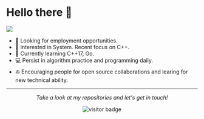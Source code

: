 # Hello there 👋

![](https://github.com/halfrost/halfrost/blob/master/icons/header_1.png)

* 💼   Looking for employment opportunities.
* 🧐   Interested in System. Recent focus on C++.
* 🌱   Currently learning C++17, Go.
* 💻   Persist in algorithm practice and programming daily.
* ⛵   Encouraging people for open source collaborations and learing for new technical ability.

<hr>
<p align="center"> <i>Take a look at my repositories and let's get in touch!</i>
<p align="center"> <img src="https://visitor-badge.laobi.icu/badge?page_id=kosthi.kosthi" alt="visitor badge"/></p>

<!-- * ✍🏻   I write my personal thoughts on Programming & Tech in my [Personal Blog](https://koschei.top/). -->
<!-- * 🎓   Undergraduate of SUT in Computer Science. Major GPA 3.42/4.0, TOP 10%. Hard to Learning. -->
<!-- * 📚   Reading 《JavaScript: The Definitive Guide (7th Edition)》《윤성우의 열혈 TCP/IP 소켓 프로그래밍》. -->
